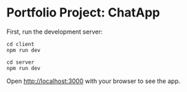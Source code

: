 # Portfolio Project: ChatApp

First, run the development server:

```
cd client
npm run dev
```
```
cd server
npm run dev
```

Open [http://localhost:3000](http://localhost:3000) with your browser to see the app.







